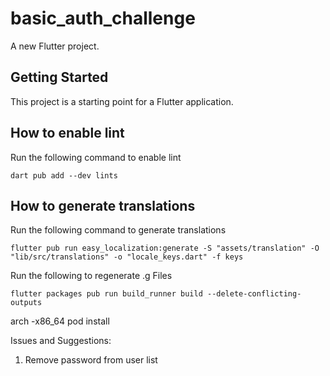 # basic_auth_challenge

A new Flutter project.

## Getting Started

This project is a starting point for a Flutter application.

## How to enable lint

Run the following command to enable lint

```
dart pub add --dev lints
```

## How to generate translations

Run the following command to generate translations

```
flutter pub run easy_localization:generate -S "assets/translation" -O "lib/src/translations" -o "locale_keys.dart" -f keys
```

Run the following to regenerate .g Files
```
flutter packages pub run build_runner build --delete-conflicting-outputs
```

arch -x86_64 pod install




Issues and Suggestions:
1. Remove password from user list